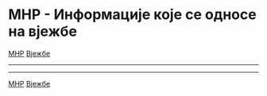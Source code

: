 # МНР - Информације које се односе на вјежбе

[МНР](../../README.md) [Вјежбе](../README.md)

---

---  

[МНР](../../README.md) [Вјежбе](../README.md)